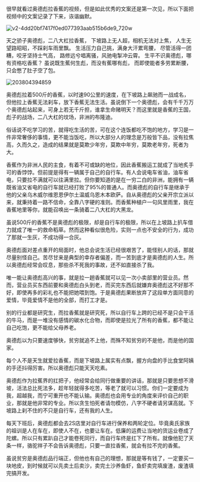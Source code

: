 很早就看过奥德彪拉香蕉的视频，但是如此优秀的文案还是第一次见，所以下面把视频中的文案记录了下来，诙谐幽默。

![v2-4dd20bf7417f0ed077393aab515b6de9_720w](https://github.com/Meekdai/meekdai.github.io/assets/11755104/6ed0dd8e-68da-4422-8a00-907151fb60b9)

天之骄子奥德彪，二八大杠拉香蕉，
下坡路上无人超，相机无法对上焦，
人生无望路昭昭，不踩刹车雨里飘。
生活压力自己挑，满身大汗累弯腰，
尽管活得一团糟，咬牙坚持士气高，
路修远兮唱离骚，风驰电掣冲云霄。
生平不识奥德彪，哪有资格吃香蕉？
虽说既生蕉何生彪，而没有蕉哪有彪，
而即使能者多劳累断腰，只会憋了肚子空了包。

![203804394859](https://github.com/Meekdai/meekdai.github.io/assets/11755104/2809d2a7-3760-4634-9c62-bec413de4e70)

奥德彪拉着500斤的香蕉，以时速90公里的速度，在下坡路上飙驰而一战成名，但他拉上香蕉无法刹车，放下香蕉无法生活。虽说倒下一个奥德彪，会有千千万万个奥德彪站起来，可身上若无千斤担，谁拿生命赌明天？而这里就是香蕉的王国，彪子的战场，二八大杠的坟场，非洲的布隆迪。

俗话说不吃学习的苦，就得吃生活的苦，可在这个连饭都吃不饱的地方，学习是一件非常奢侈的事情，更不能当饭吃，所以大部分人的理念是万般皆下品，没有拉焦高，久而久之，造成的结果就是莫欺少年穷，莫欺中年穷，莫欺老年穷，死者为大。

香蕉作为非洲人民的主食，有着不可或缺的地位，因此香蕉搬运工就成了当地炙手可的香饽饽。但前提是得有一辆属于自己的自行车。有人会说电车省油，油车省电，只要拉不满就可以往满里拉。但你要知道的是在一穷二白的非洲，能拥有一辆既省油又省电的自行车就已经打败了95%的普通人。而奥德彪的自行车是继承于他的父亲乌木威尔维恩恩伊尔土温威乌恩木本欧萨。自从奥德彪的父亲开宗立派以来，就秉持着一路不信命，全靠八字硬的准则。而香蕉种植户一句风里雨里，我在香蕉地里等你，就能召唤出一条骑着二八大杠的大黑龙。

虽说500斤的香蕉不是奥德彪的极限，却是自行车的极限，所以在上坡路上扒车借力就成了唯一的救命稻草。然而这种看似很危险，实则一点也不安全的行为，成功了那就一生灰，不成功得一合灰。

奥德彪面对差点重开的局面时，他总会说生活已经很艰苦了，能怪别人的话，那就尽量别怪自己。苦尽甘来是典型的幸存者偏差，而一苦到底才是奥德彪的人生。所以奥德彪经常会叹息，那些杀不死我的事故，还不如直接杀了我。

唯一能让奥德彪高兴的事，就是拉一趟香蕉就可以见一次小卖部里的营业员。然而，营业员买东西前要和奥德彪白头到老，而买完东西后就嫌弃奥德彪这不好那不好，即使再多的彩礼也不能把她喂到饱。于是奥德彪果断放弃了这段单方面同意的爱情，毕竟爱情不是他的全部，而打工才是。

别的行业都是研究生，而拉香蕉就是研究死，所以自行车上跨的已经不是只会干活的牛马，而是一堆没有感情的碳水化合物，而即使是拉光了所有的香蕉，都不能让自己吃饱，更不能给父母养老。

奥德彪以为只要速度够快，贫穷就追不上他，而殊不知贫穷的不是他，而是他的国家。

每个人不是天生就爱拉香蕉，而是下坡路上属实有点飘，握方向盘的手比食堂阿姨的手还抖得厉害。所以奥德彪只能天天吃素。

奥德彪作为拉蕉界的扛把子，他经常会给同行做重要的讲话，那就是只要思想不滑坡，活法总比死法多，趁年轻就得多吃苦，等老了就可以习惯。你们一定要成为我，超越我，而宁可重开也不能认输。奥德彪也会用专业的角度来评价自己的职业，那就是他非常的专业。所以贪生怕死者请勿模仿，八字不硬者请另谋高就。下坡路上刹不住的不只是自行车，还有我的人生。

每天下班后，奥德彪都会去2S店里对自行车进行保养和两轮定位。毕竟奥氏家族的祖训是人在车在，即使人不在，也要让车在。低廉的运费让当地的货运业卷成了陀螺。所以只有累趴自己才能卷死同行，而自行车终是扛下了所有。就像他犯了天条一样，骆驼祥子不会告诉奥德彪，只要一直拉香蕉，就会有拉不完的香蕉。

虽说贫穷是奥德彪品行端正，但他也有自己的理想，那就是等有钱了，一定要买一块地皮，到时候就可以先卖土后卖沙，卖完土沙养鱼虾，鱼虾卖完填废渣，废渣填完搞开发。

<!-- ##{"style":"<style>#postBody{font-size:20px}</style>"}## -->
